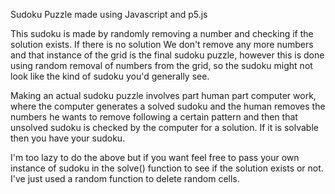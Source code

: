 Sudoku Puzzle made using Javascript and p5.js

This sudoku is made by randomly removing a number and checking if the solution exists.
If there is no solution We don't remove any more numbers and that instance of the grid 
is the final sudoku puzzle, however this is done using random removal of numbers from 
the grid, so the sudoku might not look like the kind of sudoku you'd generally see.

Making an actual sudoku puzzle involves part human part computer work, where the computer
generates a solved sudoku and the human removes the numbers he wants to remove following a
certain pattern and then that unsolved sudoku is checked by the computer for a solution.
If it is solvable then you have your sudoku.

I'm too lazy to do the above but if you want feel free to pass your own instance of sudoku
in the solve() function to see if the solution exists or not. I've just used a random function
to delete random cells.

